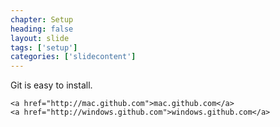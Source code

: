 ```yaml
---
chapter: Setup
heading: false
layout: slide
tags: ['setup']
categories: ['slidecontent']
---
```


<div class="sticky">
	<span><i class="icon-cloud-download"> </i></span>
	Git is easy to install.

	<a href="http://mac.github.com">mac.github.com</a>
	<a href="http://windows.github.com">windows.github.com</a>
</div>
